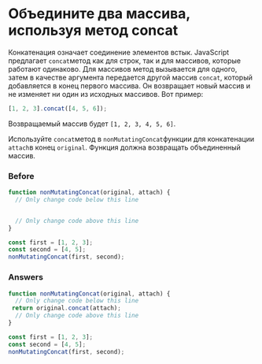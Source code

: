 # Объедините два массива, используя метод concat
Конкатенация означает соединение элементов встык. JavaScript предлагает `concat`метод как для строк, так и для массивов, которые работают одинаково. Для массивов метод вызывается для одного, затем в качестве аргумента передается другой массив `concat`, который добавляется в конец первого массива. Он возвращает новый массив и не изменяет ни один из исходных массивов. Вот пример:
```javascript
[1, 2, 3].concat([4, 5, 6]);
```
Возвращаемый массив будет `[1, 2, 3, 4, 5, 6]`.

Используйте `concat`метод в `nonMutatingConcat`функции для конкатенации `attach`в конец `original`. Функция должна возвращать объединенный массив.
### Before
```javascript
function nonMutatingConcat(original, attach) {
  // Only change code below this line


  // Only change code above this line
}

const first = [1, 2, 3];
const second = [4, 5];
nonMutatingConcat(first, second);
```
### Answers
```javascript
function nonMutatingConcat(original, attach) {
  // Only change code below this line
 return original.concat(attach);
  // Only change code above this line
}

const first = [1, 2, 3];
const second = [4, 5];
nonMutatingConcat(first, second);
```
